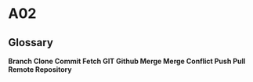 # A02





## Glossary 
**Branch
Clone
Commit
Fetch
GIT
Github
Merge
Merge Conflict
Push
Pull
Remote
Repository**
